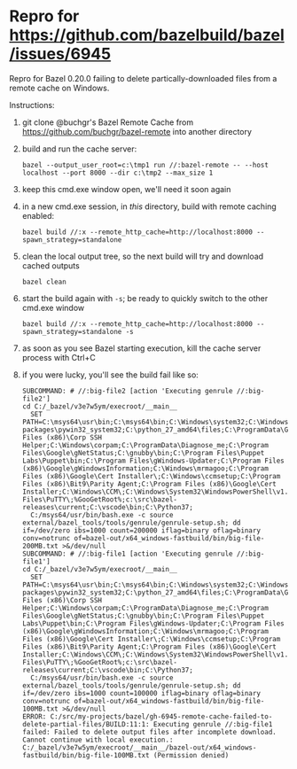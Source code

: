 # Repro for https://github.com/bazelbuild/bazel/issues/6945

Repro for Bazel 0.20.0 failing to delete partically-downloaded files from a remote cache on Windows.

Instructions:

1.  git clone @buchgr's Bazel Remote Cache from https://github.com/buchgr/bazel-remote into another
    directory

1.  build and run the cache server:

        bazel --output_user_root=c:\tmp1 run //:bazel-remote -- --host localhost --port 8000 --dir c:\tmp2 --max_size 1

1.  keep this cmd.exe window open, we'll need it soon again

1.  in a new cmd.exe session, in *this* directory, build with remote caching enabled:

        bazel build //:x --remote_http_cache=http://localhost:8000 --spawn_strategy=standalone

1.  clean the local output tree, so the next build will try and download cached outputs

        bazel clean

1.  start the build again with `-s`; be ready to quickly switch to the other cmd.exe window

        bazel build //:x --remote_http_cache=http://localhost:8000 --spawn_strategy=standalone -s

1.  as soon as you see Bazel starting execution, kill the cache server process with Ctrl+C

1.  if you were lucky, you'll see the build fail like so:

        SUBCOMMAND: # //:big-file2 [action 'Executing genrule //:big-file2']
        cd C:/_bazel/v3e7w5ym/execroot/__main__
          SET PATH=C:\msys64\usr\bin;C:\msys64\bin;C:\Windows\system32;C:\Windows;C:\Windows\System32\Wbem;C:\Windows\System32\WindowsPowerShell\v1.0\;C:\Users\Administrator\AppData\Local\Microsoft\WindowsApps;C:\python_27_amd64\files\lib\site-packages\pywin32_system32;C:\python_27_amd64\files;C:\ProgramData\GooGet;C:\Program Files (x86)\Corp SSH Helper;C:\Windows\corpam;C:\ProgramData\Diagnose_me;C:\Program Files\Google\gNetStatus;C:\gnubby\bin;C:\Program Files\Puppet Labs\Puppet\bin;C:\Program Files\gWindows-Updater;C:\Program Files (x86)\Google\gWindowsInformation;C:\Windows\mrmagoo;C:\Program Files (x86)\Google\Cert Installer\;C:\Windows\ccmsetup;C:\Program Files (x86)\Bit9\Parity Agent;C:\Program Files (x86)\Google\Cert Installer;C:\Windows\CCM\;C:\Windows\System32\WindowsPowerShell\v1.0;C:\Program Files\PuTTY\;%GooGetRoot%;c:\src\bazel-releases\current;C:\vscode\bin;C:\Python37;
          C:/msys64/usr/bin/bash.exe -c source external/bazel_tools/tools/genrule/genrule-setup.sh; dd if=/dev/zero ibs=1000 count=200000 iflag=binary oflag=binary conv=notrunc of=bazel-out/x64_windows-fastbuild/bin/big-file-200MB.txt >&/dev/null
        SUBCOMMAND: # //:big-file1 [action 'Executing genrule //:big-file1']
        cd C:/_bazel/v3e7w5ym/execroot/__main__
          SET PATH=C:\msys64\usr\bin;C:\msys64\bin;C:\Windows\system32;C:\Windows;C:\Windows\System32\Wbem;C:\Windows\System32\WindowsPowerShell\v1.0\;C:\Users\Administrator\AppData\Local\Microsoft\WindowsApps;C:\python_27_amd64\files\lib\site-packages\pywin32_system32;C:\python_27_amd64\files;C:\ProgramData\GooGet;C:\Program Files (x86)\Corp SSH Helper;C:\Windows\corpam;C:\ProgramData\Diagnose_me;C:\Program Files\Google\gNetStatus;C:\gnubby\bin;C:\Program Files\Puppet Labs\Puppet\bin;C:\Program Files\gWindows-Updater;C:\Program Files (x86)\Google\gWindowsInformation;C:\Windows\mrmagoo;C:\Program Files (x86)\Google\Cert Installer\;C:\Windows\ccmsetup;C:\Program Files (x86)\Bit9\Parity Agent;C:\Program Files (x86)\Google\Cert Installer;C:\Windows\CCM\;C:\Windows\System32\WindowsPowerShell\v1.0;C:\Program Files\PuTTY\;%GooGetRoot%;c:\src\bazel-releases\current;C:\vscode\bin;C:\Python37;
          C:/msys64/usr/bin/bash.exe -c source external/bazel_tools/tools/genrule/genrule-setup.sh; dd if=/dev/zero ibs=1000 count=100000 iflag=binary oflag=binary conv=notrunc of=bazel-out/x64_windows-fastbuild/bin/big-file-100MB.txt >&/dev/null
        ERROR: C:/src/my-projects/bazel/gh-6945-remote-cache-failed-to-delete-partial-files/BUILD:11:1: Executing genrule //:big-file1 failed: Failed to delete output files after incomplete download. Cannot continue with local execution.: C:/_bazel/v3e7w5ym/execroot/__main__/bazel-out/x64_windows-fastbuild/bin/big-file-100MB.txt (Permission denied)
